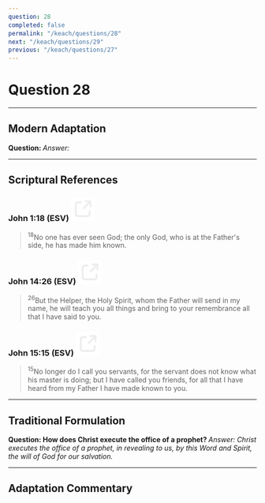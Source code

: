 ```yaml
---
question: 28
completed: false
permalink: "/keach/questions/28"
next: "/keach/questions/29"
previous: "/keach/questions/27"
---
```

# Question 28
---
## Modern Adaptation
<strong>
    Question:
</strong>

<em>
    Answer:
</em>

---
## Scriptural References
### John 1:18 (ESV) <a href="https://biblegateway.com/passage/?search=John+1%3A18&version=ESV"><img src="/assets/svg/link.svg"/></a>
> <sup>18</sup>No one has ever seen God; the only God, who is at the Father's side, he has made him known.

### John 14:26 (ESV) <a href="https://biblegateway.com/passage/?search=John+14%3A26&version=ESV"><img src="/assets/svg/link.svg"/></a>
> <sup>26</sup>But the Helper, the Holy Spirit, whom the Father will send in my name, he will teach you all things and bring to your remembrance all that I have said to you.

### John 15:15 (ESV) <a href="https://biblegateway.com/passage/?search=John+15%3A15&version=ESV"><img src="/assets/svg/link.svg"/></a>
> <sup>15</sup>No longer do I call you servants, for the servant does not know what his master is doing; but I have called you friends, for all that I have heard from my Father I have made known to you.

---
## Traditional Formulation
<strong>
    Question: How does Christ execute the office of a prophet?
</strong>

<em>
    Answer: Christ executes the office of a prophet, in revealing to us, by this Word and Spirit, the will of God for our salvation.
</em>

---
## Adaptation Commentary
